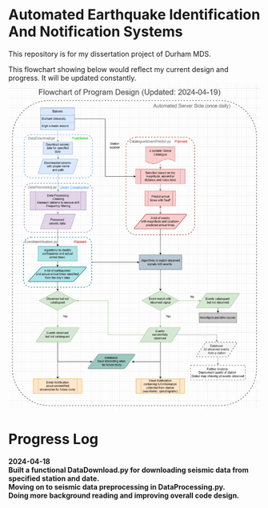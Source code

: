 # Automated Earthquake Identification And Notification Systems
This repository is for my dissertation project of Durham MDS. 


This flowchart showing below would reflect my current design and progress.
It will be updated constantly.
<img src="Flowchart.png" width="600"><br />


# Progress Log
<b>2024-04-18<b/> <br />
Built a functional DataDownload.py for downloading seismic data from specified station and date.<br />
Moving on to seismic data preprocessing in DataProcessing.py. <br />
Doing more background reading and improving overall code design.<br />

<!-- draw.io diagram -->
<div class="mxgraph" style="max-width:100%;border:1px solid transparent;" data-mxgraph="{&quot;highlight&quot;:&quot;#0000ff&quot;,&quot;nav&quot;:true,&quot;resize&quot;:true,&quot;toolbar&quot;:&quot;zoom layers tags lightbox&quot;,&quot;edit&quot;:&quot;_blank&quot;,&quot;xml&quot;:&quot;&lt;mxfile host=\&quot;app.diagrams.net\&quot; modified=\&quot;2024-04-19T07:48:42.076Z\&quot; agent=\&quot;Mozilla/5.0 (Windows NT 10.0; Win64; x64) AppleWebKit/537.36 (KHTML, like Gecko) Chrome/123.0.0.0 Safari/537.36 Edg/123.0.0.0\&quot; etag=\&quot;BW_OB3jasQc9IB980AW9\&quot; version=\&quot;24.2.5\&quot; type=\&quot;google\&quot;&gt;\n  &lt;diagram id=\&quot;C5RBs43oDa-KdzZeNtuy\&quot; name=\&quot;Page-1\&quot;&gt;\n    &lt;mxGraphModel dx=\&quot;2893\&quot; dy=\&quot;1111\&quot; grid=\&quot;1\&quot; gridSize=\&quot;10\&quot; guides=\&quot;1\&quot; tooltips=\&quot;1\&quot; connect=\&quot;1\&quot; arrows=\&quot;1\&quot; fold=\&quot;1\&quot; page=\&quot;1\&quot; pageScale=\&quot;1\&quot; pageWidth=\&quot;827\&quot; pageHeight=\&quot;1169\&quot; math=\&quot;0\&quot; shadow=\&quot;0\&quot;&gt;\n      &lt;root&gt;\n        &lt;mxCell id=\&quot;WIyWlLk6GJQsqaUBKTNV-0\&quot; /&gt;\n        &lt;mxCell id=\&quot;WIyWlLk6GJQsqaUBKTNV-1\&quot; parent=\&quot;WIyWlLk6GJQsqaUBKTNV-0\&quot; /&gt;\n        &lt;mxCell id=\&quot;q90u5KoTLepI7LfrYKUF-15\&quot; value=\&quot;\&quot; style=\&quot;rounded=1;whiteSpace=wrap;html=1;fillColor=none;dashed=1;strokeWidth=2;strokeColor=#4D4D4D;\&quot; parent=\&quot;WIyWlLk6GJQsqaUBKTNV-1\&quot; vertex=\&quot;1\&quot;&gt;\n          &lt;mxGeometry y=\&quot;40\&quot; width=\&quot;1001.75\&quot; height=\&quot;1280\&quot; as=\&quot;geometry\&quot; /&gt;\n        &lt;/mxCell&gt;\n        &lt;mxCell id=\&quot;q90u5KoTLepI7LfrYKUF-11\&quot; value=\&quot;\&quot; style=\&quot;rounded=1;whiteSpace=wrap;html=1;fillColor=none;dashed=1;strokeWidth=2;strokeColor=#9673a6;\&quot; parent=\&quot;WIyWlLk6GJQsqaUBKTNV-1\&quot; vertex=\&quot;1\&quot;&gt;\n          &lt;mxGeometry x=\&quot;48.25\&quot; y=\&quot;409\&quot; width=\&quot;280\&quot; height=\&quot;205\&quot; as=\&quot;geometry\&quot; /&gt;\n        &lt;/mxCell&gt;\n        &lt;mxCell id=\&quot;wCw-hC6YUbfvhgpq3-qR-101\&quot; value=\&quot;\&quot; style=\&quot;rounded=1;whiteSpace=wrap;html=1;fillColor=none;dashed=1;strokeWidth=2;strokeColor=#58a6f8;\&quot; parent=\&quot;WIyWlLk6GJQsqaUBKTNV-1\&quot; vertex=\&quot;1\&quot;&gt;\n          &lt;mxGeometry x=\&quot;48.25\&quot; y=\&quot;210\&quot; width=\&quot;280\&quot; height=\&quot;177\&quot; as=\&quot;geometry\&quot; /&gt;\n        &lt;/mxCell&gt;\n        &lt;mxCell id=\&quot;wCw-hC6YUbfvhgpq3-qR-32\&quot; value=\&quot;\&quot; style=\&quot;edgeStyle=orthogonalEdgeStyle;rounded=0;orthogonalLoop=1;jettySize=auto;html=1;fillColor=#f8cecc;strokeColor=#b85450;\&quot; parent=\&quot;WIyWlLk6GJQsqaUBKTNV-1\&quot; source=\&quot;wCw-hC6YUbfvhgpq3-qR-13\&quot; target=\&quot;wCw-hC6YUbfvhgpq3-qR-31\&quot; edge=\&quot;1\&quot;&gt;\n          &lt;mxGeometry relative=\&quot;1\&quot; as=\&quot;geometry\&quot; /&gt;\n        &lt;/mxCell&gt;\n        &lt;mxCell id=\&quot;wCw-hC6YUbfvhgpq3-qR-13\&quot; value=\&quot;A list of events&amp;lt;div&amp;gt;with magnitude and location&amp;lt;/div&amp;gt;\&quot; style=\&quot;shape=parallelogram;perimeter=parallelogramPerimeter;whiteSpace=wrap;html=1;fixedSize=1;fillColor=#f8cecc;strokeColor=#b85450;\&quot; parent=\&quot;WIyWlLk6GJQsqaUBKTNV-1\&quot; vertex=\&quot;1\&quot;&gt;\n          &lt;mxGeometry x=\&quot;505.19\&quot; y=\&quot;310\&quot; width=\&quot;204.12\&quot; height=\&quot;50\&quot; as=\&quot;geometry\&quot; /&gt;\n        &lt;/mxCell&gt;\n        &lt;mxCell id=\&quot;wCw-hC6YUbfvhgpq3-qR-16\&quot; value=\&quot;\&quot; style=\&quot;edgeStyle=orthogonalEdgeStyle;rounded=0;orthogonalLoop=1;jettySize=auto;html=1;fillColor=#f8cecc;strokeColor=#b85450;\&quot; parent=\&quot;WIyWlLk6GJQsqaUBKTNV-1\&quot; source=\&quot;wCw-hC6YUbfvhgpq3-qR-14\&quot; target=\&quot;wCw-hC6YUbfvhgpq3-qR-15\&quot; edge=\&quot;1\&quot;&gt;\n          &lt;mxGeometry relative=\&quot;1\&quot; as=\&quot;geometry\&quot; /&gt;\n        &lt;/mxCell&gt;\n        &lt;mxCell id=\&quot;wCw-hC6YUbfvhgpq3-qR-14\&quot; value=\&quot;A suitable Global Catalogue\&quot; style=\&quot;shape=document;whiteSpace=wrap;html=1;boundedLbl=1;fillColor=#f8cecc;strokeColor=#b85450;\&quot; parent=\&quot;WIyWlLk6GJQsqaUBKTNV-1\&quot; vertex=\&quot;1\&quot;&gt;\n          &lt;mxGeometry x=\&quot;547.25\&quot; y=\&quot;110\&quot; width=\&quot;120\&quot; height=\&quot;70\&quot; as=\&quot;geometry\&quot; /&gt;\n        &lt;/mxCell&gt;\n        &lt;mxCell id=\&quot;wCw-hC6YUbfvhgpq3-qR-18\&quot; value=\&quot;\&quot; style=\&quot;edgeStyle=orthogonalEdgeStyle;rounded=0;orthogonalLoop=1;jettySize=auto;html=1;fillColor=#f8cecc;strokeColor=#b85450;\&quot; parent=\&quot;WIyWlLk6GJQsqaUBKTNV-1\&quot; source=\&quot;wCw-hC6YUbfvhgpq3-qR-15\&quot; target=\&quot;wCw-hC6YUbfvhgpq3-qR-13\&quot; edge=\&quot;1\&quot;&gt;\n          &lt;mxGeometry relative=\&quot;1\&quot; as=\&quot;geometry\&quot; /&gt;\n        &lt;/mxCell&gt;\n        &lt;mxCell id=\&quot;wCw-hC6YUbfvhgpq3-qR-15\&quot; value=\&quot;Selection&amp;amp;nbsp;&amp;lt;span style=&amp;quot;background-color: initial;&amp;quot;&amp;gt;based on the magnitude, epicentral distance and noise level&amp;lt;/span&amp;gt;\&quot; style=\&quot;shape=process;whiteSpace=wrap;html=1;backgroundOutline=1;fillColor=#f8cecc;strokeColor=#b85450;\&quot; parent=\&quot;WIyWlLk6GJQsqaUBKTNV-1\&quot; vertex=\&quot;1\&quot;&gt;\n          &lt;mxGeometry x=\&quot;506.25\&quot; y=\&quot;210\&quot; width=\&quot;202\&quot; height=\&quot;60\&quot; as=\&quot;geometry\&quot; /&gt;\n        &lt;/mxCell&gt;\n        &lt;mxCell id=\&quot;wCw-hC6YUbfvhgpq3-qR-30\&quot; value=\&quot;\&quot; style=\&quot;edgeStyle=orthogonalEdgeStyle;rounded=0;orthogonalLoop=1;jettySize=auto;html=1;fillColor=#dae8fc;strokeColor=#6c8ebf;\&quot; parent=\&quot;WIyWlLk6GJQsqaUBKTNV-1\&quot; source=\&quot;wCw-hC6YUbfvhgpq3-qR-22\&quot; target=\&quot;wCw-hC6YUbfvhgpq3-qR-29\&quot; edge=\&quot;1\&quot;&gt;\n          &lt;mxGeometry relative=\&quot;1\&quot; as=\&quot;geometry\&quot; /&gt;\n        &lt;/mxCell&gt;\n        &lt;mxCell id=\&quot;wCw-hC6YUbfvhgpq3-qR-22\&quot; value=\&quot;Stations\&quot; style=\&quot;swimlane;fontStyle=0;childLayout=stackLayout;horizontal=1;startSize=30;horizontalStack=0;resizeParent=1;resizeParentMax=0;resizeLast=0;collapsible=1;marginBottom=0;whiteSpace=wrap;html=1;fillColor=#dae8fc;strokeColor=#6c8ebf;\&quot; parent=\&quot;WIyWlLk6GJQsqaUBKTNV-1\&quot; vertex=\&quot;1\&quot;&gt;\n          &lt;mxGeometry x=\&quot;115.49\&quot; y=\&quot;100\&quot; width=\&quot;140\&quot; height=\&quot;90\&quot; as=\&quot;geometry\&quot;&gt;\n            &lt;mxRectangle x=\&quot;20\&quot; y=\&quot;290\&quot; width=\&quot;60\&quot; height=\&quot;30\&quot; as=\&quot;alternateBounds\&quot; /&gt;\n          &lt;/mxGeometry&gt;\n        &lt;/mxCell&gt;\n        &lt;mxCell id=\&quot;wCw-hC6YUbfvhgpq3-qR-23\&quot; value=\&quot;Durham University\&quot; style=\&quot;text;strokeColor=#6c8ebf;fillColor=#dae8fc;align=left;verticalAlign=middle;spacingLeft=4;spacingRight=4;overflow=hidden;points=[[0,0.5],[1,0.5]];portConstraint=eastwest;rotatable=0;whiteSpace=wrap;html=1;\&quot; parent=\&quot;wCw-hC6YUbfvhgpq3-qR-22\&quot; vertex=\&quot;1\&quot;&gt;\n          &lt;mxGeometry y=\&quot;30\&quot; width=\&quot;140\&quot; height=\&quot;30\&quot; as=\&quot;geometry\&quot; /&gt;\n        &lt;/mxCell&gt;\n        &lt;mxCell id=\&quot;wCw-hC6YUbfvhgpq3-qR-24\&quot; value=\&quot;HIgh schools around\&quot; style=\&quot;text;strokeColor=#6c8ebf;fillColor=#dae8fc;align=left;verticalAlign=middle;spacingLeft=4;spacingRight=4;overflow=hidden;points=[[0,0.5],[1,0.5]];portConstraint=eastwest;rotatable=0;whiteSpace=wrap;html=1;\&quot; parent=\&quot;wCw-hC6YUbfvhgpq3-qR-22\&quot; vertex=\&quot;1\&quot;&gt;\n          &lt;mxGeometry y=\&quot;60\&quot; width=\&quot;140\&quot; height=\&quot;30\&quot; as=\&quot;geometry\&quot; /&gt;\n        &lt;/mxCell&gt;\n        &lt;mxCell id=\&quot;q90u5KoTLepI7LfrYKUF-9\&quot; style=\&quot;edgeStyle=orthogonalEdgeStyle;rounded=0;orthogonalLoop=1;jettySize=auto;html=1;exitX=0.5;exitY=1;exitDx=0;exitDy=0;entryX=0.5;entryY=0;entryDx=0;entryDy=0;fillColor=#dae8fc;strokeColor=#6c8ebf;\&quot; parent=\&quot;WIyWlLk6GJQsqaUBKTNV-1\&quot; source=\&quot;wCw-hC6YUbfvhgpq3-qR-29\&quot; target=\&quot;q90u5KoTLepI7LfrYKUF-8\&quot; edge=\&quot;1\&quot;&gt;\n          &lt;mxGeometry relative=\&quot;1\&quot; as=\&quot;geometry\&quot; /&gt;\n        &lt;/mxCell&gt;\n        &lt;mxCell id=\&quot;wCw-hC6YUbfvhgpq3-qR-29\&quot; value=\&quot;Download seismic data for specified dates\&quot; style=\&quot;rounded=0;whiteSpace=wrap;html=1;fillColor=#dae8fc;strokeColor=#6c8ebf;\&quot; parent=\&quot;WIyWlLk6GJQsqaUBKTNV-1\&quot; vertex=\&quot;1\&quot;&gt;\n          &lt;mxGeometry x=\&quot;126.24\&quot; y=\&quot;240\&quot; width=\&quot;120\&quot; height=\&quot;50\&quot; as=\&quot;geometry\&quot; /&gt;\n        &lt;/mxCell&gt;\n        &lt;mxCell id=\&quot;wCw-hC6YUbfvhgpq3-qR-42\&quot; value=\&quot;\&quot; style=\&quot;edgeStyle=orthogonalEdgeStyle;rounded=0;orthogonalLoop=1;jettySize=auto;html=1;fillColor=#f8cecc;strokeColor=#b85450;\&quot; parent=\&quot;WIyWlLk6GJQsqaUBKTNV-1\&quot; source=\&quot;wCw-hC6YUbfvhgpq3-qR-31\&quot; target=\&quot;wCw-hC6YUbfvhgpq3-qR-41\&quot; edge=\&quot;1\&quot;&gt;\n          &lt;mxGeometry relative=\&quot;1\&quot; as=\&quot;geometry\&quot; /&gt;\n        &lt;/mxCell&gt;\n        &lt;mxCell id=\&quot;wCw-hC6YUbfvhgpq3-qR-31\&quot; value=\&quot;Predict arrival times with TauP\&quot; style=\&quot;shape=process;whiteSpace=wrap;html=1;backgroundOutline=1;fillColor=#f8cecc;strokeColor=#b85450;\&quot; parent=\&quot;WIyWlLk6GJQsqaUBKTNV-1\&quot; vertex=\&quot;1\&quot;&gt;\n          &lt;mxGeometry x=\&quot;544\&quot; y=\&quot;400\&quot; width=\&quot;126.5\&quot; height=\&quot;60\&quot; as=\&quot;geometry\&quot; /&gt;\n        &lt;/mxCell&gt;\n        &lt;mxCell id=\&quot;wCw-hC6YUbfvhgpq3-qR-83\&quot; style=\&quot;edgeStyle=orthogonalEdgeStyle;rounded=0;orthogonalLoop=1;jettySize=auto;html=1;exitX=1;exitY=0.5;exitDx=0;exitDy=0;\&quot; parent=\&quot;WIyWlLk6GJQsqaUBKTNV-1\&quot; source=\&quot;wCw-hC6YUbfvhgpq3-qR-36\&quot; target=\&quot;wCw-hC6YUbfvhgpq3-qR-60\&quot; edge=\&quot;1\&quot;&gt;\n          &lt;mxGeometry relative=\&quot;1\&quot; as=\&quot;geometry\&quot; /&gt;\n        &lt;/mxCell&gt;\n        &lt;mxCell id=\&quot;wCw-hC6YUbfvhgpq3-qR-91\&quot; style=\&quot;edgeStyle=orthogonalEdgeStyle;rounded=0;orthogonalLoop=1;jettySize=auto;html=1;exitX=0.5;exitY=1;exitDx=0;exitDy=0;\&quot; parent=\&quot;WIyWlLk6GJQsqaUBKTNV-1\&quot; source=\&quot;wCw-hC6YUbfvhgpq3-qR-36\&quot; target=\&quot;wCw-hC6YUbfvhgpq3-qR-79\&quot; edge=\&quot;1\&quot;&gt;\n          &lt;mxGeometry relative=\&quot;1\&quot; as=\&quot;geometry\&quot; /&gt;\n        &lt;/mxCell&gt;\n        &lt;mxCell id=\&quot;wCw-hC6YUbfvhgpq3-qR-36\&quot; value=\&quot;A list of earthquakes&amp;lt;div&amp;gt;and actual arrival times identified&amp;lt;/div&amp;gt;&amp;lt;div&amp;gt;from the day&amp;#39;s data&amp;lt;/div&amp;gt;\&quot; style=\&quot;shape=parallelogram;html=1;strokeWidth=2;perimeter=parallelogramPerimeter;whiteSpace=wrap;rounded=1;arcSize=12;size=0.23;fillColor=#b0e3e6;strokeColor=#0e8088;\&quot; parent=\&quot;WIyWlLk6GJQsqaUBKTNV-1\&quot; vertex=\&quot;1\&quot;&gt;\n          &lt;mxGeometry x=\&quot;66.33\&quot; y=\&quot;710\&quot; width=\&quot;242.37\&quot; height=\&quot;60\&quot; as=\&quot;geometry\&quot; /&gt;\n        &lt;/mxCell&gt;\n        &lt;mxCell id=\&quot;wCw-hC6YUbfvhgpq3-qR-40\&quot; value=\&quot;Station&amp;lt;div&amp;gt;locations&amp;lt;/div&amp;gt;\&quot; style=\&quot;text;html=1;align=center;verticalAlign=middle;whiteSpace=wrap;rounded=0;\&quot; parent=\&quot;WIyWlLk6GJQsqaUBKTNV-1\&quot; vertex=\&quot;1\&quot;&gt;\n          &lt;mxGeometry x=\&quot;414\&quot; y=\&quot;200\&quot; width=\&quot;60\&quot; height=\&quot;30\&quot; as=\&quot;geometry\&quot; /&gt;\n        &lt;/mxCell&gt;\n        &lt;mxCell id=\&quot;wCw-hC6YUbfvhgpq3-qR-49\&quot; value=\&quot;\&quot; style=\&quot;edgeStyle=orthogonalEdgeStyle;rounded=0;orthogonalLoop=1;jettySize=auto;html=1;entryX=0.5;entryY=0;entryDx=0;entryDy=0;\&quot; parent=\&quot;WIyWlLk6GJQsqaUBKTNV-1\&quot; source=\&quot;wCw-hC6YUbfvhgpq3-qR-41\&quot; target=\&quot;wCw-hC6YUbfvhgpq3-qR-60\&quot; edge=\&quot;1\&quot;&gt;\n          &lt;mxGeometry relative=\&quot;1\&quot; as=\&quot;geometry\&quot;&gt;\n            &lt;mxPoint x=\&quot;487.1494117647061\&quot; y=\&quot;760.0166875260745\&quot; as=\&quot;targetPoint\&quot; /&gt;\n          &lt;/mxGeometry&gt;\n        &lt;/mxCell&gt;\n        &lt;mxCell id=\&quot;wCw-hC6YUbfvhgpq3-qR-41\&quot; value=\&quot;A list of events&amp;lt;div&amp;gt;with magnitude and location+&amp;lt;/div&amp;gt;&amp;lt;div&amp;gt;predicted arrival times&amp;lt;/div&amp;gt;\&quot; style=\&quot;shape=parallelogram;html=1;strokeWidth=2;perimeter=parallelogramPerimeter;whiteSpace=wrap;rounded=1;arcSize=12;size=0.23;fillColor=#f8cecc;strokeColor=#b85450;\&quot; parent=\&quot;WIyWlLk6GJQsqaUBKTNV-1\&quot; vertex=\&quot;1\&quot;&gt;\n          &lt;mxGeometry x=\&quot;460\&quot; y=\&quot;495\&quot; width=\&quot;294.5\&quot; height=\&quot;60\&quot; as=\&quot;geometry\&quot; /&gt;\n        &lt;/mxCell&gt;\n        &lt;mxCell id=\&quot;q90u5KoTLepI7LfrYKUF-3\&quot; style=\&quot;edgeStyle=orthogonalEdgeStyle;rounded=0;orthogonalLoop=1;jettySize=auto;html=1;exitX=0.5;exitY=1;exitDx=0;exitDy=0;entryX=0.5;entryY=0;entryDx=0;entryDy=0;fillColor=#dae8fc;strokeColor=#6c8ebf;\&quot; parent=\&quot;WIyWlLk6GJQsqaUBKTNV-1\&quot; source=\&quot;wCw-hC6YUbfvhgpq3-qR-43\&quot; target=\&quot;q90u5KoTLepI7LfrYKUF-1\&quot; edge=\&quot;1\&quot;&gt;\n          &lt;mxGeometry relative=\&quot;1\&quot; as=\&quot;geometry\&quot; /&gt;\n        &lt;/mxCell&gt;\n        &lt;mxCell id=\&quot;wCw-hC6YUbfvhgpq3-qR-43\&quot; value=\&quot;Data Processing:&amp;lt;div&amp;gt;Cleaning&amp;lt;br&amp;gt;&amp;lt;div&amp;gt;Demean/ detrend to remove drift&amp;lt;/div&amp;gt;&amp;lt;div&amp;gt;Frequency filtering&amp;lt;/div&amp;gt;&amp;lt;/div&amp;gt;\&quot; style=\&quot;shape=process;whiteSpace=wrap;html=1;backgroundOutline=1;fillColor=#e1d5e7;strokeColor=#9673a6;\&quot; parent=\&quot;WIyWlLk6GJQsqaUBKTNV-1\&quot; vertex=\&quot;1\&quot;&gt;\n          &lt;mxGeometry x=\&quot;71.99\&quot; y=\&quot;443\&quot; width=\&quot;231\&quot; height=\&quot;75\&quot; as=\&quot;geometry\&quot; /&gt;\n        &lt;/mxCell&gt;\n        &lt;mxCell id=\&quot;wCw-hC6YUbfvhgpq3-qR-82\&quot; value=\&quot;\&quot; style=\&quot;edgeStyle=orthogonalEdgeStyle;rounded=0;orthogonalLoop=1;jettySize=auto;html=1;fillColor=#b0e3e6;strokeColor=#0e8088;\&quot; parent=\&quot;WIyWlLk6GJQsqaUBKTNV-1\&quot; source=\&quot;wCw-hC6YUbfvhgpq3-qR-59\&quot; target=\&quot;wCw-hC6YUbfvhgpq3-qR-36\&quot; edge=\&quot;1\&quot;&gt;\n          &lt;mxGeometry relative=\&quot;1\&quot; as=\&quot;geometry\&quot; /&gt;\n        &lt;/mxCell&gt;\n        &lt;mxCell id=\&quot;wCw-hC6YUbfvhgpq3-qR-59\&quot; value=\&quot;Algorithms to identify earthquakes and actual arrival times&amp;amp;nbsp;\&quot; style=\&quot;rounded=0;whiteSpace=wrap;html=1;fillColor=#b0e3e6;strokeColor=#0e8088;\&quot; parent=\&quot;WIyWlLk6GJQsqaUBKTNV-1\&quot; vertex=\&quot;1\&quot;&gt;\n          &lt;mxGeometry x=\&quot;105.74000000000001\&quot; y=\&quot;630\&quot; width=\&quot;161\&quot; height=\&quot;60\&quot; as=\&quot;geometry\&quot; /&gt;\n        &lt;/mxCell&gt;\n        &lt;mxCell id=\&quot;wCw-hC6YUbfvhgpq3-qR-65\&quot; value=\&quot;\&quot; style=\&quot;edgeStyle=orthogonalEdgeStyle;rounded=0;orthogonalLoop=1;jettySize=auto;html=1;\&quot; parent=\&quot;WIyWlLk6GJQsqaUBKTNV-1\&quot; source=\&quot;wCw-hC6YUbfvhgpq3-qR-60\&quot; target=\&quot;wCw-hC6YUbfvhgpq3-qR-64\&quot; edge=\&quot;1\&quot;&gt;\n          &lt;mxGeometry relative=\&quot;1\&quot; as=\&quot;geometry\&quot; /&gt;\n        &lt;/mxCell&gt;\n        &lt;mxCell id=\&quot;wCw-hC6YUbfvhgpq3-qR-60\&quot; value=\&quot;Algorithms to match observed signals with events&amp;amp;nbsp;&amp;amp;nbsp;\&quot; style=\&quot;rounded=0;whiteSpace=wrap;html=1;fillColor=#e1d5e7;strokeColor=#9673a6;\&quot; parent=\&quot;WIyWlLk6GJQsqaUBKTNV-1\&quot; vertex=\&quot;1\&quot;&gt;\n          &lt;mxGeometry x=\&quot;520.5\&quot; y=\&quot;710\&quot; width=\&quot;173.5\&quot; height=\&quot;60\&quot; as=\&quot;geometry\&quot; /&gt;\n        &lt;/mxCell&gt;\n        &lt;mxCell id=\&quot;wCw-hC6YUbfvhgpq3-qR-76\&quot; value=\&quot;\&quot; style=\&quot;edgeStyle=orthogonalEdgeStyle;rounded=0;orthogonalLoop=1;jettySize=auto;html=1;fillColor=#d5e8d4;strokeColor=#82b366;\&quot; parent=\&quot;WIyWlLk6GJQsqaUBKTNV-1\&quot; source=\&quot;wCw-hC6YUbfvhgpq3-qR-64\&quot; target=\&quot;wCw-hC6YUbfvhgpq3-qR-73\&quot; edge=\&quot;1\&quot;&gt;\n          &lt;mxGeometry relative=\&quot;1\&quot; as=\&quot;geometry\&quot; /&gt;\n        &lt;/mxCell&gt;\n        &lt;mxCell id=\&quot;wCw-hC6YUbfvhgpq3-qR-80\&quot; value=\&quot;\&quot; style=\&quot;edgeStyle=orthogonalEdgeStyle;rounded=0;orthogonalLoop=1;jettySize=auto;html=1;fillColor=#d5e8d4;strokeColor=#82b366;\&quot; parent=\&quot;WIyWlLk6GJQsqaUBKTNV-1\&quot; source=\&quot;wCw-hC6YUbfvhgpq3-qR-64\&quot; target=\&quot;wCw-hC6YUbfvhgpq3-qR-74\&quot; edge=\&quot;1\&quot;&gt;\n          &lt;mxGeometry relative=\&quot;1\&quot; as=\&quot;geometry\&quot; /&gt;\n        &lt;/mxCell&gt;\n        &lt;mxCell id=\&quot;wCw-hC6YUbfvhgpq3-qR-64\&quot; value=\&quot;Event match with&amp;amp;nbsp;&amp;lt;div&amp;gt;observed signal&amp;lt;/div&amp;gt;\&quot; style=\&quot;rhombus;whiteSpace=wrap;html=1;fillColor=#d5e8d4;strokeColor=#82b366;\&quot; parent=\&quot;WIyWlLk6GJQsqaUBKTNV-1\&quot; vertex=\&quot;1\&quot;&gt;\n          &lt;mxGeometry x=\&quot;530.5\&quot; y=\&quot;850\&quot; width=\&quot;153\&quot; height=\&quot;80\&quot; as=\&quot;geometry\&quot; /&gt;\n        &lt;/mxCell&gt;\n        &lt;mxCell id=\&quot;wCw-hC6YUbfvhgpq3-qR-69\&quot; value=\&quot;Yes\&quot; style=\&quot;text;html=1;align=center;verticalAlign=middle;whiteSpace=wrap;rounded=0;\&quot; parent=\&quot;WIyWlLk6GJQsqaUBKTNV-1\&quot; vertex=\&quot;1\&quot;&gt;\n          &lt;mxGeometry x=\&quot;610.25\&quot; y=\&quot;940\&quot; width=\&quot;60\&quot; height=\&quot;30\&quot; as=\&quot;geometry\&quot; /&gt;\n        &lt;/mxCell&gt;\n        &lt;mxCell id=\&quot;wCw-hC6YUbfvhgpq3-qR-72\&quot; value=\&quot;No\&quot; style=\&quot;text;html=1;align=center;verticalAlign=middle;whiteSpace=wrap;rounded=0;\&quot; parent=\&quot;WIyWlLk6GJQsqaUBKTNV-1\&quot; vertex=\&quot;1\&quot;&gt;\n          &lt;mxGeometry x=\&quot;708\&quot; y=\&quot;860\&quot; width=\&quot;60\&quot; height=\&quot;30\&quot; as=\&quot;geometry\&quot; /&gt;\n        &lt;/mxCell&gt;\n        &lt;mxCell id=\&quot;wCw-hC6YUbfvhgpq3-qR-92\&quot; style=\&quot;edgeStyle=orthogonalEdgeStyle;rounded=0;orthogonalLoop=1;jettySize=auto;html=1;exitX=0;exitY=0.5;exitDx=0;exitDy=0;entryX=1;entryY=0.5;entryDx=0;entryDy=0;fillColor=#d5e8d4;strokeColor=#82b366;\&quot; parent=\&quot;WIyWlLk6GJQsqaUBKTNV-1\&quot; source=\&quot;wCw-hC6YUbfvhgpq3-qR-73\&quot; target=\&quot;wCw-hC6YUbfvhgpq3-qR-79\&quot; edge=\&quot;1\&quot;&gt;\n          &lt;mxGeometry relative=\&quot;1\&quot; as=\&quot;geometry\&quot; /&gt;\n        &lt;/mxCell&gt;\n        &lt;mxCell id=\&quot;wCw-hC6YUbfvhgpq3-qR-111\&quot; style=\&quot;edgeStyle=orthogonalEdgeStyle;rounded=0;orthogonalLoop=1;jettySize=auto;html=1;entryX=0.923;entryY=0.5;entryDx=0;entryDy=0;entryPerimeter=0;\&quot; parent=\&quot;WIyWlLk6GJQsqaUBKTNV-1\&quot; source=\&quot;wCw-hC6YUbfvhgpq3-qR-73\&quot; target=\&quot;wCw-hC6YUbfvhgpq3-qR-107\&quot; edge=\&quot;1\&quot;&gt;\n          &lt;mxGeometry relative=\&quot;1\&quot; as=\&quot;geometry\&quot;&gt;\n            &lt;Array as=\&quot;points\&quot;&gt;\n              &lt;mxPoint x=\&quot;607\&quot; y=\&quot;1140\&quot; /&gt;\n            &lt;/Array&gt;\n            &lt;mxPoint x=\&quot;546.5662499999999\&quot; y=\&quot;1140\&quot; as=\&quot;targetPoint\&quot; /&gt;\n          &lt;/mxGeometry&gt;\n        &lt;/mxCell&gt;\n        &lt;mxCell id=\&quot;ybGf1RiUnMT0MFURnCF_-5\&quot; style=\&quot;edgeStyle=orthogonalEdgeStyle;rounded=0;orthogonalLoop=1;jettySize=auto;html=1;entryX=0.5;entryY=0;entryDx=0;entryDy=0;strokeColor=#808080;\&quot; parent=\&quot;WIyWlLk6GJQsqaUBKTNV-1\&quot; source=\&quot;wCw-hC6YUbfvhgpq3-qR-73\&quot; target=\&quot;ybGf1RiUnMT0MFURnCF_-2\&quot; edge=\&quot;1\&quot;&gt;\n          &lt;mxGeometry relative=\&quot;1\&quot; as=\&quot;geometry\&quot; /&gt;\n        &lt;/mxCell&gt;\n        &lt;mxCell id=\&quot;wCw-hC6YUbfvhgpq3-qR-73\&quot; value=\&quot;&amp;lt;span style=&amp;quot;background-color: initial;&amp;quot;&amp;gt;Events&amp;amp;nbsp;&amp;lt;/span&amp;gt;&amp;lt;div&amp;gt;&amp;lt;span style=&amp;quot;background-color: initial;&amp;quot;&amp;gt;successfully&amp;amp;nbsp;&amp;lt;/span&amp;gt;&amp;lt;/div&amp;gt;&amp;lt;div&amp;gt;&amp;lt;span style=&amp;quot;background-color: initial;&amp;quot;&amp;gt;observed&amp;amp;nbsp;&amp;lt;/span&amp;gt;&amp;lt;/div&amp;gt;\&quot; style=\&quot;shape=parallelogram;html=1;strokeWidth=1;perimeter=parallelogramPerimeter;whiteSpace=wrap;rounded=1;arcSize=12;size=0.23;fillColor=#d5e8d4;strokeColor=#82b366;\&quot; parent=\&quot;WIyWlLk6GJQsqaUBKTNV-1\&quot; vertex=\&quot;1\&quot;&gt;\n          &lt;mxGeometry x=\&quot;522.5\&quot; y=\&quot;1000\&quot; width=\&quot;169\&quot; height=\&quot;60\&quot; as=\&quot;geometry\&quot; /&gt;\n        &lt;/mxCell&gt;\n        &lt;mxCell id=\&quot;wCw-hC6YUbfvhgpq3-qR-100\&quot; value=\&quot;\&quot; style=\&quot;edgeStyle=orthogonalEdgeStyle;rounded=0;orthogonalLoop=1;jettySize=auto;html=1;\&quot; parent=\&quot;WIyWlLk6GJQsqaUBKTNV-1\&quot; source=\&quot;wCw-hC6YUbfvhgpq3-qR-74\&quot; target=\&quot;wCw-hC6YUbfvhgpq3-qR-99\&quot; edge=\&quot;1\&quot;&gt;\n          &lt;mxGeometry relative=\&quot;1\&quot; as=\&quot;geometry\&quot; /&gt;\n        &lt;/mxCell&gt;\n        &lt;mxCell id=\&quot;wCw-hC6YUbfvhgpq3-qR-74\&quot; value=\&quot;Events&amp;amp;nbsp;&amp;lt;span style=&amp;quot;background-color: initial;&amp;quot;&amp;gt;catalogued&amp;amp;nbsp;&amp;lt;/span&amp;gt;&amp;lt;div&amp;gt;but not observed&amp;lt;/div&amp;gt;\&quot; style=\&quot;shape=parallelogram;html=1;strokeWidth=1;perimeter=parallelogramPerimeter;whiteSpace=wrap;rounded=1;arcSize=12;size=0.23;fillColor=#d5e8d4;strokeColor=#82b366;\&quot; parent=\&quot;WIyWlLk6GJQsqaUBKTNV-1\&quot; vertex=\&quot;1\&quot;&gt;\n          &lt;mxGeometry x=\&quot;753.5\&quot; y=\&quot;860\&quot; width=\&quot;179.5\&quot; height=\&quot;60\&quot; as=\&quot;geometry\&quot; /&gt;\n        &lt;/mxCell&gt;\n        &lt;mxCell id=\&quot;wCw-hC6YUbfvhgpq3-qR-98\&quot; value=\&quot;\&quot; style=\&quot;edgeStyle=orthogonalEdgeStyle;rounded=0;orthogonalLoop=1;jettySize=auto;html=1;\&quot; parent=\&quot;WIyWlLk6GJQsqaUBKTNV-1\&quot; source=\&quot;wCw-hC6YUbfvhgpq3-qR-75\&quot; target=\&quot;wCw-hC6YUbfvhgpq3-qR-96\&quot; edge=\&quot;1\&quot;&gt;\n          &lt;mxGeometry relative=\&quot;1\&quot; as=\&quot;geometry\&quot; /&gt;\n        &lt;/mxCell&gt;\n        &lt;mxCell id=\&quot;wCw-hC6YUbfvhgpq3-qR-110\&quot; style=\&quot;edgeStyle=orthogonalEdgeStyle;rounded=0;orthogonalLoop=1;jettySize=auto;html=1;exitX=0.5;exitY=1;exitDx=0;exitDy=0;\&quot; parent=\&quot;WIyWlLk6GJQsqaUBKTNV-1\&quot; source=\&quot;wCw-hC6YUbfvhgpq3-qR-75\&quot; target=\&quot;wCw-hC6YUbfvhgpq3-qR-107\&quot; edge=\&quot;1\&quot;&gt;\n          &lt;mxGeometry relative=\&quot;1\&quot; as=\&quot;geometry\&quot;&gt;\n            &lt;Array as=\&quot;points\&quot;&gt;\n              &lt;mxPoint x=\&quot;188\&quot; y=\&quot;1140\&quot; /&gt;\n            &lt;/Array&gt;\n            &lt;mxPoint x=\&quot;253.17375000000004\&quot; y=\&quot;1140\&quot; as=\&quot;targetPoint\&quot; /&gt;\n          &lt;/mxGeometry&gt;\n        &lt;/mxCell&gt;\n        &lt;mxCell id=\&quot;wCw-hC6YUbfvhgpq3-qR-75\&quot; value=\&quot;Events&amp;amp;nbsp;&amp;lt;span style=&amp;quot;background-color: initial;&amp;quot;&amp;gt;observed&amp;lt;/span&amp;gt;&amp;lt;div&amp;gt;but not&amp;amp;nbsp;&amp;lt;span style=&amp;quot;background-color: initial;&amp;quot;&amp;gt;catalogued&amp;lt;/span&amp;gt;&amp;lt;/div&amp;gt;\&quot; style=\&quot;shape=parallelogram;html=1;strokeWidth=1;perimeter=parallelogramPerimeter;whiteSpace=wrap;rounded=1;arcSize=12;size=0.23;fillColor=#d5e8d4;strokeColor=#82b366;\&quot; parent=\&quot;WIyWlLk6GJQsqaUBKTNV-1\&quot; vertex=\&quot;1\&quot;&gt;\n          &lt;mxGeometry x=\&quot;97.25\&quot; y=\&quot;1000\&quot; width=\&quot;180.5\&quot; height=\&quot;60\&quot; as=\&quot;geometry\&quot; /&gt;\n        &lt;/mxCell&gt;\n        &lt;mxCell id=\&quot;wCw-hC6YUbfvhgpq3-qR-89\&quot; value=\&quot;\&quot; style=\&quot;edgeStyle=orthogonalEdgeStyle;rounded=0;orthogonalLoop=1;jettySize=auto;html=1;fillColor=#d5e8d4;strokeColor=#82b366;\&quot; parent=\&quot;WIyWlLk6GJQsqaUBKTNV-1\&quot; source=\&quot;wCw-hC6YUbfvhgpq3-qR-79\&quot; target=\&quot;wCw-hC6YUbfvhgpq3-qR-75\&quot; edge=\&quot;1\&quot;&gt;\n          &lt;mxGeometry relative=\&quot;1\&quot; as=\&quot;geometry\&quot; /&gt;\n        &lt;/mxCell&gt;\n        &lt;mxCell id=\&quot;wCw-hC6YUbfvhgpq3-qR-79\&quot; value=\&quot;&amp;lt;div&amp;gt;Observed but not catalogued&amp;lt;/div&amp;gt;\&quot; style=\&quot;rhombus;whiteSpace=wrap;html=1;fillColor=#d5e8d4;strokeColor=#82b366;\&quot; parent=\&quot;WIyWlLk6GJQsqaUBKTNV-1\&quot; vertex=\&quot;1\&quot;&gt;\n          &lt;mxGeometry x=\&quot;110.99000000000001\&quot; y=\&quot;850\&quot; width=\&quot;153\&quot; height=\&quot;80\&quot; as=\&quot;geometry\&quot; /&gt;\n        &lt;/mxCell&gt;\n        &lt;mxCell id=\&quot;wCw-hC6YUbfvhgpq3-qR-90\&quot; value=\&quot;Yes\&quot; style=\&quot;text;html=1;align=center;verticalAlign=middle;whiteSpace=wrap;rounded=0;\&quot; parent=\&quot;WIyWlLk6GJQsqaUBKTNV-1\&quot; vertex=\&quot;1\&quot;&gt;\n          &lt;mxGeometry x=\&quot;187.49\&quot; y=\&quot;940\&quot; width=\&quot;60\&quot; height=\&quot;30\&quot; as=\&quot;geometry\&quot; /&gt;\n        &lt;/mxCell&gt;\n        &lt;mxCell id=\&quot;wCw-hC6YUbfvhgpq3-qR-94\&quot; value=\&quot;Email Notification&amp;lt;div&amp;gt;containing full information collected from station&amp;lt;/div&amp;gt;&amp;lt;div&amp;gt;(waveforms, spectragrams)&amp;lt;/div&amp;gt;\&quot; style=\&quot;shape=process;whiteSpace=wrap;html=1;backgroundOutline=1;fillColor=#ffe6cc;strokeColor=#d79b00;\&quot; parent=\&quot;WIyWlLk6GJQsqaUBKTNV-1\&quot; vertex=\&quot;1\&quot;&gt;\n          &lt;mxGeometry x=\&quot;507.25\&quot; y=\&quot;1210\&quot; width=\&quot;199.5\&quot; height=\&quot;60\&quot; as=\&quot;geometry\&quot; /&gt;\n        &lt;/mxCell&gt;\n        &lt;mxCell id=\&quot;wCw-hC6YUbfvhgpq3-qR-96\&quot; value=\&quot;Email Notification&amp;lt;div&amp;gt;about unidentified observation for future study&amp;lt;/div&amp;gt;\&quot; style=\&quot;shape=process;whiteSpace=wrap;html=1;backgroundOutline=1;fillColor=#ffe6cc;strokeColor=#d79b00;\&quot; parent=\&quot;WIyWlLk6GJQsqaUBKTNV-1\&quot; vertex=\&quot;1\&quot;&gt;\n          &lt;mxGeometry x=\&quot;87.75000000000001\&quot; y=\&quot;1210\&quot; width=\&quot;199.5\&quot; height=\&quot;60\&quot; as=\&quot;geometry\&quot; /&gt;\n        &lt;/mxCell&gt;\n        &lt;mxCell id=\&quot;wCw-hC6YUbfvhgpq3-qR-99\&quot; value=\&quot;Investigate possible causes\&quot; style=\&quot;rounded=0;whiteSpace=wrap;html=1;fillColor=#CCCCCC;strokeColor=#666666;\&quot; parent=\&quot;WIyWlLk6GJQsqaUBKTNV-1\&quot; vertex=\&quot;1\&quot;&gt;\n          &lt;mxGeometry x=\&quot;766.25\&quot; y=\&quot;940\&quot; width=\&quot;154\&quot; height=\&quot;40\&quot; as=\&quot;geometry\&quot; /&gt;\n        &lt;/mxCell&gt;\n        &lt;mxCell id=\&quot;wCw-hC6YUbfvhgpq3-qR-104\&quot; value=\&quot;&amp;lt;h1 style=&amp;quot;margin-top: 0px;&amp;quot;&amp;gt;&amp;lt;font style=&amp;quot;font-weight: normal;&amp;quot; color=&amp;quot;#636363&amp;quot;&amp;gt;Automated Server Side (once daily)&amp;lt;/font&amp;gt;&amp;lt;/h1&amp;gt;\&quot; style=\&quot;text;html=1;whiteSpace=wrap;overflow=hidden;rounded=0;\&quot; parent=\&quot;WIyWlLk6GJQsqaUBKTNV-1\&quot; vertex=\&quot;1\&quot;&gt;\n          &lt;mxGeometry x=\&quot;288.63\&quot; width=\&quot;424.5\&quot; height=\&quot;50\&quot; as=\&quot;geometry\&quot; /&gt;\n        &lt;/mxCell&gt;\n        &lt;mxCell id=\&quot;wCw-hC6YUbfvhgpq3-qR-107\&quot; value=\&quot;Database:&amp;lt;div&amp;gt;Save interesting ones&amp;lt;/div&amp;gt;&amp;lt;div&amp;gt;&amp;amp;nbsp;for future study&amp;lt;/div&amp;gt;\&quot; style=\&quot;shape=parallelogram;html=1;strokeWidth=2;perimeter=parallelogramPerimeter;whiteSpace=wrap;rounded=1;arcSize=12;size=0.23;fillColor=#9AC7BF;strokeColor=#799C96;\&quot; parent=\&quot;WIyWlLk6GJQsqaUBKTNV-1\&quot; vertex=\&quot;1\&quot;&gt;\n          &lt;mxGeometry x=\&quot;307.94\&quot; y=\&quot;1109\&quot; width=\&quot;197.25\&quot; height=\&quot;60\&quot; as=\&quot;geometry\&quot; /&gt;\n        &lt;/mxCell&gt;\n        &lt;mxCell id=\&quot;wCw-hC6YUbfvhgpq3-qR-112\&quot; style=\&quot;edgeStyle=orthogonalEdgeStyle;rounded=0;orthogonalLoop=1;jettySize=auto;html=1;exitX=0.5;exitY=1;exitDx=0;exitDy=0;entryX=0.5;entryY=0;entryDx=0;entryDy=0;\&quot; parent=\&quot;WIyWlLk6GJQsqaUBKTNV-1\&quot; source=\&quot;wCw-hC6YUbfvhgpq3-qR-73\&quot; target=\&quot;wCw-hC6YUbfvhgpq3-qR-94\&quot; edge=\&quot;1\&quot;&gt;\n          &lt;mxGeometry relative=\&quot;1\&quot; as=\&quot;geometry\&quot;&gt;\n            &lt;mxPoint x=\&quot;607\&quot; y=\&quot;1190\&quot; as=\&quot;targetPoint\&quot; /&gt;\n          &lt;/mxGeometry&gt;\n        &lt;/mxCell&gt;\n        &lt;mxCell id=\&quot;ybGf1RiUnMT0MFURnCF_-7\&quot; style=\&quot;edgeStyle=orthogonalEdgeStyle;rounded=0;orthogonalLoop=1;jettySize=auto;html=1;exitX=0.5;exitY=1;exitDx=0;exitDy=0;entryX=0.5;entryY=0;entryDx=0;entryDy=0;strokeColor=#7A7A7A;\&quot; parent=\&quot;WIyWlLk6GJQsqaUBKTNV-1\&quot; source=\&quot;ybGf1RiUnMT0MFURnCF_-2\&quot; target=\&quot;ybGf1RiUnMT0MFURnCF_-6\&quot; edge=\&quot;1\&quot;&gt;\n          &lt;mxGeometry relative=\&quot;1\&quot; as=\&quot;geometry\&quot; /&gt;\n        &lt;/mxCell&gt;\n        &lt;mxCell id=\&quot;ybGf1RiUnMT0MFURnCF_-2\&quot; value=\&quot;Database:&amp;lt;div&amp;gt;All observed events&amp;amp;nbsp;&amp;lt;/div&amp;gt;&amp;lt;div&amp;gt;from a station&amp;lt;/div&amp;gt;\&quot; style=\&quot;shape=parallelogram;html=1;strokeWidth=2;perimeter=parallelogramPerimeter;whiteSpace=wrap;rounded=1;arcSize=12;size=0.23;fillColor=#f5f5f5;strokeColor=#666666;fontColor=#333333;dashed=1;\&quot; parent=\&quot;WIyWlLk6GJQsqaUBKTNV-1\&quot; vertex=\&quot;1\&quot;&gt;\n          &lt;mxGeometry x=\&quot;753.5\&quot; y=\&quot;1060\&quot; width=\&quot;170\&quot; height=\&quot;60\&quot; as=\&quot;geometry\&quot; /&gt;\n        &lt;/mxCell&gt;\n        &lt;mxCell id=\&quot;ybGf1RiUnMT0MFURnCF_-6\&quot; value=\&quot;Furthur Analysis:&amp;lt;div&amp;gt;Deployment quality of station&amp;amp;nbsp;&amp;lt;br&amp;gt;&amp;lt;/div&amp;gt;&amp;lt;div&amp;gt;Global map showing all events observed&amp;lt;/div&amp;gt;\&quot; style=\&quot;rounded=0;whiteSpace=wrap;html=1;dashed=1;strokeWidth=2;strokeColor=#808080;\&quot; parent=\&quot;WIyWlLk6GJQsqaUBKTNV-1\&quot; vertex=\&quot;1\&quot;&gt;\n          &lt;mxGeometry x=\&quot;731.25\&quot; y=\&quot;1155\&quot; width=\&quot;224\&quot; height=\&quot;60\&quot; as=\&quot;geometry\&quot; /&gt;\n        &lt;/mxCell&gt;\n        &lt;mxCell id=\&quot;q90u5KoTLepI7LfrYKUF-4\&quot; style=\&quot;edgeStyle=orthogonalEdgeStyle;rounded=0;orthogonalLoop=1;jettySize=auto;html=1;exitX=0.5;exitY=1;exitDx=0;exitDy=0;entryX=0.5;entryY=0;entryDx=0;entryDy=0;\&quot; parent=\&quot;WIyWlLk6GJQsqaUBKTNV-1\&quot; source=\&quot;q90u5KoTLepI7LfrYKUF-1\&quot; target=\&quot;wCw-hC6YUbfvhgpq3-qR-59\&quot; edge=\&quot;1\&quot;&gt;\n          &lt;mxGeometry relative=\&quot;1\&quot; as=\&quot;geometry\&quot; /&gt;\n        &lt;/mxCell&gt;\n        &lt;mxCell id=\&quot;q90u5KoTLepI7LfrYKUF-1\&quot; value=\&quot;Processed&amp;amp;nbsp;&amp;lt;div&amp;gt;seismic&amp;amp;nbsp;&amp;lt;span style=&amp;quot;background-color: initial;&amp;quot;&amp;gt;data&amp;amp;nbsp;&amp;lt;/span&amp;gt;&amp;lt;/div&amp;gt;\&quot; style=\&quot;shape=parallelogram;perimeter=parallelogramPerimeter;whiteSpace=wrap;html=1;fixedSize=1;fillColor=#e1d5e7;strokeColor=#9673a6;\&quot; parent=\&quot;WIyWlLk6GJQsqaUBKTNV-1\&quot; vertex=\&quot;1\&quot;&gt;\n          &lt;mxGeometry x=\&quot;114.24\&quot; y=\&quot;536\&quot; width=\&quot;144\&quot; height=\&quot;60\&quot; as=\&quot;geometry\&quot; /&gt;\n        &lt;/mxCell&gt;\n        &lt;mxCell id=\&quot;q90u5KoTLepI7LfrYKUF-7\&quot; value=\&quot;&amp;lt;font color=&amp;quot;#666666&amp;quot; style=&amp;quot;font-size: 14px;&amp;quot;&amp;gt;DataDownload.py&amp;lt;/font&amp;gt;\&quot; style=\&quot;text;html=1;align=center;verticalAlign=middle;whiteSpace=wrap;rounded=0;\&quot; parent=\&quot;WIyWlLk6GJQsqaUBKTNV-1\&quot; vertex=\&quot;1\&quot;&gt;\n          &lt;mxGeometry x=\&quot;20\&quot; y=\&quot;210\&quot; width=\&quot;200\&quot; height=\&quot;30\&quot; as=\&quot;geometry\&quot; /&gt;\n        &lt;/mxCell&gt;\n        &lt;mxCell id=\&quot;q90u5KoTLepI7LfrYKUF-10\&quot; style=\&quot;edgeStyle=orthogonalEdgeStyle;rounded=0;orthogonalLoop=1;jettySize=auto;html=1;exitX=0.5;exitY=1;exitDx=0;exitDy=0;entryX=0.5;entryY=0;entryDx=0;entryDy=0;fillColor=#dae8fc;strokeColor=#6c8ebf;\&quot; parent=\&quot;WIyWlLk6GJQsqaUBKTNV-1\&quot; source=\&quot;q90u5KoTLepI7LfrYKUF-8\&quot; target=\&quot;wCw-hC6YUbfvhgpq3-qR-43\&quot; edge=\&quot;1\&quot;&gt;\n          &lt;mxGeometry relative=\&quot;1\&quot; as=\&quot;geometry\&quot; /&gt;\n        &lt;/mxCell&gt;\n        &lt;mxCell id=\&quot;q90u5KoTLepI7LfrYKUF-8\&quot; value=\&quot;Downloaded&amp;amp;nbsp;&amp;lt;div&amp;gt;organized&amp;amp;nbsp;&amp;lt;/div&amp;gt;&amp;lt;div&amp;gt;seismic data by date&amp;amp;nbsp;&amp;lt;/div&amp;gt;\&quot; style=\&quot;shape=parallelogram;perimeter=parallelogramPerimeter;whiteSpace=wrap;html=1;fixedSize=1;fillColor=#dae8fc;strokeColor=#6c8ebf;\&quot; parent=\&quot;WIyWlLk6GJQsqaUBKTNV-1\&quot; vertex=\&quot;1\&quot;&gt;\n          &lt;mxGeometry x=\&quot;115.49\&quot; y=\&quot;310\&quot; width=\&quot;144\&quot; height=\&quot;60\&quot; as=\&quot;geometry\&quot; /&gt;\n        &lt;/mxCell&gt;\n        &lt;mxCell id=\&quot;q90u5KoTLepI7LfrYKUF-12\&quot; value=\&quot;&amp;lt;font color=&amp;quot;#666666&amp;quot; style=&amp;quot;font-size: 14px;&amp;quot;&amp;gt;DataProcessing.py&amp;lt;/font&amp;gt;\&quot; style=\&quot;text;html=1;align=center;verticalAlign=middle;whiteSpace=wrap;rounded=0;\&quot; parent=\&quot;WIyWlLk6GJQsqaUBKTNV-1\&quot; vertex=\&quot;1\&quot;&gt;\n          &lt;mxGeometry x=\&quot;23\&quot; y=\&quot;411\&quot; width=\&quot;200\&quot; height=\&quot;30\&quot; as=\&quot;geometry\&quot; /&gt;\n        &lt;/mxCell&gt;\n        &lt;mxCell id=\&quot;q90u5KoTLepI7LfrYKUF-13\&quot; style=\&quot;edgeStyle=orthogonalEdgeStyle;rounded=0;orthogonalLoop=1;jettySize=auto;html=1;exitX=1;exitY=0.5;exitDx=0;exitDy=0;entryX=0;entryY=0.5;entryDx=0;entryDy=0;\&quot; parent=\&quot;WIyWlLk6GJQsqaUBKTNV-1\&quot; source=\&quot;wCw-hC6YUbfvhgpq3-qR-23\&quot; target=\&quot;wCw-hC6YUbfvhgpq3-qR-15\&quot; edge=\&quot;1\&quot;&gt;\n          &lt;mxGeometry relative=\&quot;1\&quot; as=\&quot;geometry\&quot; /&gt;\n        &lt;/mxCell&gt;\n        &lt;mxCell id=\&quot;q90u5KoTLepI7LfrYKUF-16\&quot; value=\&quot;&amp;lt;font color=&amp;quot;#666666&amp;quot; style=&amp;quot;font-size: 23px;&amp;quot;&amp;gt;main.py&amp;lt;/font&amp;gt;\&quot; style=\&quot;text;html=1;align=center;verticalAlign=middle;whiteSpace=wrap;rounded=0;\&quot; parent=\&quot;WIyWlLk6GJQsqaUBKTNV-1\&quot; vertex=\&quot;1\&quot;&gt;\n          &lt;mxGeometry x=\&quot;63.989999999999995\&quot; y=\&quot;50\&quot; width=\&quot;200\&quot; height=\&quot;30\&quot; as=\&quot;geometry\&quot; /&gt;\n        &lt;/mxCell&gt;\n      &lt;/root&gt;\n    &lt;/mxGraphModel&gt;\n  &lt;/diagram&gt;\n&lt;/mxfile&gt;\n&quot;}"></div>
<script type="text/javascript" src="https://viewer.diagrams.net/js/viewer-static.min.js"></script>


